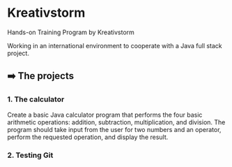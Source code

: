 # Kreativstorm
Hands-on Training Program by Kreativstorm

Working in an international environment to cooperate with a Java full stack project. 

## ➡️ The projects

### 1. The calculator

Create a basic Java calculator program that performs the four basic arithmetic operations: addition,
subtraction, multiplication, and division. The program should take input from the user for two numbers
and an operator, perform the requested operation, and display the result.

### 2. Testing Git

